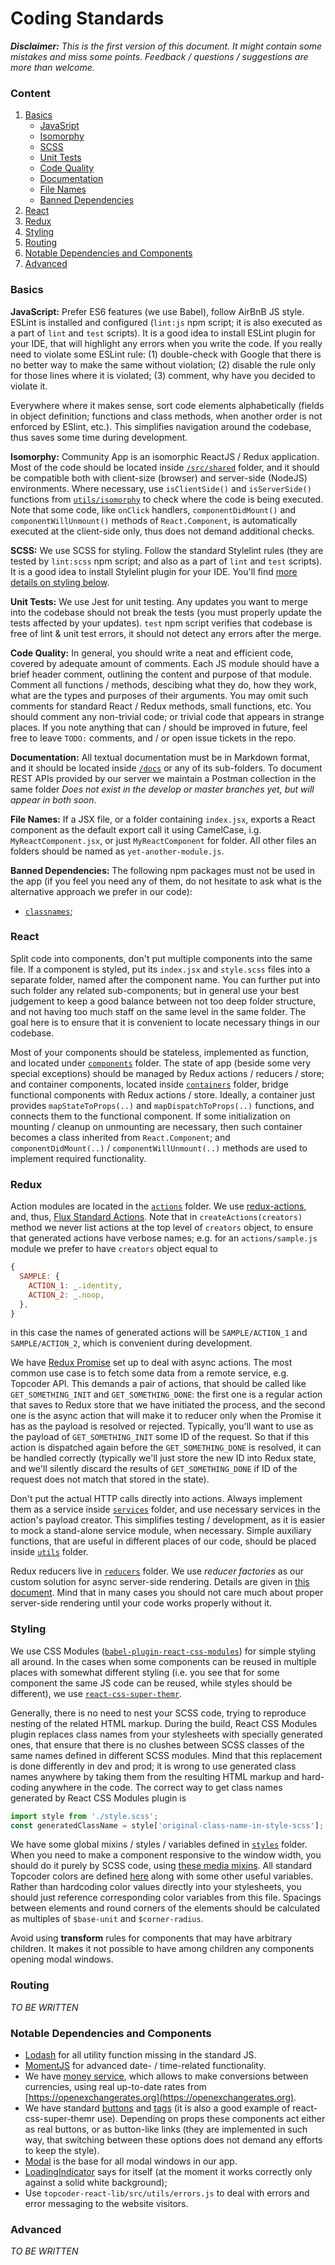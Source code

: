 # Coding Standards

***Disclaimer:*** *This is the first version of this document. It might contain some mistakes and miss some points. Feedback / questions / suggestions are more than welcome.*

### Content
1.  [Basics](#basics)
    - [JavaSript](#basics-javascript)
    - [Isomorphy](#basics-isomorphy)
    - [SCSS](#basics-scss)
    - [Unit Tests](#basics-unit-tests)
    - [Code Quality](#basics-code-quality)
    - [Documentation](#basics-documentation)
    - [File Names](#basics-file-names)
    - [Banned Dependencies](#banned-dependencies)
2. [React](#react)
3. [Redux](#redux)
4. [Styling](#styling)
5. [Routing](#routing)
6. [Notable Dependencies and Components](#notable-dependencies-and-components)
7. [Advanced](#advanced)

### <a name="basics">Basics</a>

<a name="basics-javascript">**JavaScript:**</a> Prefer ES6 features (we use Babel), follow AirBnB JS style. ESLint is installed and configured (`lint:js` npm script; it is also executed as a part of `lint` and `test` scripts). It is a good idea to install ESLint plugin for your IDE, that will highlight any errors when you write the code. If you really need to violate some ESLint rule: (1) double-check with Google that there is no better way to make the same without violation; (2) disable the rule only for those lines where it is violated; (3) comment, why have you decided to violate it.

Everywhere where it makes sense, sort code elements alphabetically (fields in object definition; functions and class methods, when another order is not enforced by ESlint, etc.). This simplifies navigation around the codebase, thus saves some time during development.

<a name="basics-isomorphy">**Isomorphy:**</a> Community App is an isomorphic ReactJS / Redux application. Most of the code should be located inside [`/src/shared`](https://github.com/topcoder-platform/community-app/tree/develop/src/shared) folder, and it should be compatible both with client-size (browser) and server-side (NodeJS) environments. Where necessary, use `isClientSide()` and `isServerSide()` functions from [`utils/isomorphy`](https://github.com/topcoder-platform/community-app/blob/develop/src/shared/utils/isomorphy.js) to check where the code is being executed. Note that some code, like `onClick` handlers, `componentDidMount()` and `componentWillUnmount()` methods of `React.Component`, is automatically executed at the client-side only, thus does not demand additional checks.

<a name="basics-scss">**SCSS:**</a> We use SCSS for styling. Follow the standard Stylelint rules (they are tested by `lint:scss` npm script; and also as a part of `lint` and `test` scripts). It is a good idea to install Stylelint plugin for your IDE. You'll find [more details on styling below](#styling).

<a name="basics-unit-tests">**Unit Tests:**</a> We use Jest for unit testing. Any updates you want to merge into the codebase should not break the tests (you must properly update the tests affected by your updates). `test` npm script verifies that codebase is free of lint & unit test errors, it should not detect any errors after the merge.

<a name="basics-code-quality">**Code Quality:**</a> In general, you should write a neat and efficient code, covered by adequate amount of comments. Each JS module should have a brief header comment, outlining the content and purpose of that module. Comment all functions / methods, descibing what they do, how they work, what are the types and purposes of their arguments. You may omit such comments for standard React / Redux methods, small functions, etc. You should comment any non-trivial code; or trivial code that appears in strange places. If you note anything that can / should be improved in future, feel free to leave `TODO:` comments, and / or open issue tickets in the repo.

<a name="basics-documentation">**Documentation:**</a> All textual documentation must be in Markdown format, and it should be located inside [`/docs`](https://github.com/topcoder-platform/community-app/tree/develop/docs) or any of its sub-folders. To document REST APIs provided by our server we maintain a Postman collection in the same folder *Does not exist in the develop or master branches yet, but will appear in both soon*.

<a name="basics-file-names">**File Names:**</a> If a JSX file, or a folder containing `index.jsx`, exports a React component as the default export call it using CamelCase, i.g. `MyReactComponent.jsx`, or just `MyReactComponent` for folder. All other files an folders should be named as `yet-another-module.js`.

<a name="banned-dependencies">**Banned Dependencies:**</a> The following npm packages must not be used in the app (if you feel you need any of them, do not hesitate to ask what is the alternative approach we prefer in our code):
- [`classnames`](https://www.npmjs.com/package/classnames);

### <a name="react-redux">React</a>
Split code into components, don't put multiple components into the same file. If a component is styled, put its `index.jsx` and `style.scss` files into a separate folder, named after the component name. You can further put into such folder any related sub-components; but in general use your best judgement to keep a good balance between not too deep folder structure, and not having too much staff on the same level in the same folder. The goal here is to ensure that it is convenient to locate necessary things in our codebase.

Most of your components should be stateless, implemented as function, and located under [`components`](https://github.com/topcoder-platform/community-app/tree/develop/src/shared/components) folder. The state of app (beside some very special exceptions) should be managed by Redux actions / reducers / store; and container components, located inside [`containers`](https://github.com/topcoder-platform/community-app/tree/develop/src/shared/containers) folder, bridge functional components with Redux actions / store. Ideally, a container just provides `mapStateToProps(..)` and `mapDispatchToProps(..)` functions, and connects them to the functional component. If some initialization on mounting / cleanup on unmounting are necessary, then such container becomes a class inherited from `React.Component`; and `componentDidMount(..)` / `componentWillUnmount(..)` methods
are used to implement required functionality.

### <a name="react-redux">Redux</a>

Action modules are located in the [`actions`](https://github.com/topcoder-platform/community-app/tree/develop/src/shared/actions) folder. We use [redux-actions](https://github.com/reduxactions/redux-actions), and, thus, [Flux Standard Actions](https://github.com/acdlite/flux-standard-action).  Note that in `createActions(creators)` method we never list actions at the top level of `creators` object, to ensure that generated actions have verbose names; e.g. for an `actions/sample.js` module we prefer to have `creators` object equal to
```js
{
  SAMPLE: {
    ACTION_1: _.identity,
    ACTION_2: _.noop,
  },
}
```
in this case the names of generated actions will be `SAMPLE/ACTION_1` and `SAMPLE/ACTION_2`, which is convenient during development.

We have [Redux Promise](https://github.com/acdlite/redux-promise) set up to deal with async actions. The most common use case is to fetch some data from a remote service, e.g. Topcoder API. This demands a pair of actions, that should be called like `GET_SOMETHING_INIT` and `GET_SOMETHING_DONE`: the first one is a regular action that saves to Redux store that we have initiated the process, and the second one is the async action that will make it to reducer only when the Promise it has as the payload is resolved or rejected. Typically, you'll want to use as the payload of `GET_SOMETHING_INIT` some ID of the request. So that if this action is dispatched again before the `GET_SOMETHING_DONE` is resolved, it can be handled correctly (typically we'll just store the new ID into Redux state, and we'll silently discard the results of `GET_SOMETHING_DONE` if ID of the request does not match that stored in the state).

Don't put the actual HTTP calls directly into actions. Always implement them as a service inside [`services`](https://github.com/topcoder-platform/community-app/tree/develop/src/shared/services) folder, and use necessary services in the action's payload creator. This simplifies testing / development, as it is easier to mock a stand-alone service module, when necessary. Simple auxiliary functions, that are useful in different places of our code, should be placed inside [`utils`](https://github.com/topcoder-platform/community-app/tree/develop/src/shared/utils) folder.

Redux reducers live in [`reducers`](https://github.com/topcoder-platform/community-app/tree/develop/src/shared/reducers) folder. We use *reducer factories* as our custom solution for async server-side rendering. Details are given in [this document](./why-reducer-factories-and-how-to-use-them.md). Mind that in many cases you should not care much about proper server-side rendering until your code works properly without it.

### <a name="styling">Styling</a>
We use CSS Modules ([`babel-plugin-react-css-modules`](https://github.com/gajus/babel-plugin-react-css-modules)) for simple styling all around. In the cases when some components can be reused in multiple places with somewhat different styling (i.e. you see that for some component the same JS code can be reused, while styles should be different), we use [`react-css-super-themr`](https://github.com/javivelasco/react-css-super-themr).

Generally, there is no need to nest your SCSS code, trying to reproduce nesting of the related HTML markup. During the build, React CSS Modules plugin replaces class names from your stylesheets with specially generated ones, that ensure that there is no clushes between SCSS classes of the same names defined in different SCSS modules. Mind that this replacement is done differently in dev and prod; it is wrong to use generated class names anywhere by taking them from the resulting HTML markup and hard-coding anywhere in the code. The correct way to get class names generated by React CSS Modules plugin is
```js
import style from './style.scss';
const generatedClassName = style['original-class-name-in-style-scss'];
```

We have some global mixins / styles / variables defined in [`styles`](https://github.com/topcoder-platform/community-app/tree/develop/src/styles) folder. When you need to make a component responsive to the window width, you should do it purely by SCSS code, using [these media mixins](https://github.com/topcoder-platform/community-app/blob/develop/src/styles/mixins/_media.scss). All standard Topcoder colors are defined [here](https://github.com/topcoder-platform/community-app/blob/develop/src/styles/_variables.scss) along with some other useful variables. Rather than hardcoding color values directly into your stylesheets, you should just reference corresponding color variables from this file. Spacings between elements and round corners of the elements should be calculated as multiples of `$base-unit` and `$corner-radius`.

Avoid using **transform** rules for components that may have arbitrary children. It makes it not possible to have among children any components opening modal windows.

### <a name="routing">Routing</a>

*TO BE WRITTEN*

### <a name="notable-dependencies-and-components">Notable Dependencies and Components</a>
- [Lodash](https://lodash.com/) for all utility function missing in the standard JS.
- [MomentJS](https://momentjs.com) for advanced date- / time-related functionality.
- We have [money service](https://github.com/topcoder-platform/community-app/blob/develop/src/shared/services/money.js), which allows to make conversions between currencies, using real up-to-date rates from [https://openexchangerates.org](https://openexchangerates.org).
- We have standard [buttons](https://github.com/topcoder-platform/community-app/tree/develop/src/shared/components/buttons) and [tags](https://github.com/topcoder-platform/community-app/tree/develop/src/shared/components/tags) (it is also a good example of react-css-super-themr use). Depending on props these components act either as real buttons, or as button-like links (they are implemented in such way, that switching between these options does not demand any efforts to keep the style).
- [Modal](https://github.com/topcoder-platform/community-app/tree/develop/src/shared/components/Modal) is the base for all modal windows in our app.
- [LoadingIndicator](https://github.com/topcoder-platform/community-app/tree/develop/src/shared/components/LoadingIndicator) says for itself (at the moment it works correctly only against a solid white background);
- Use `topcoder-react-lib/src/utils/errors.js` to deal with errors and error messaging to the website visitors.

### <a name="advanced">Advanced</a>

*TO BE WRITTEN*

